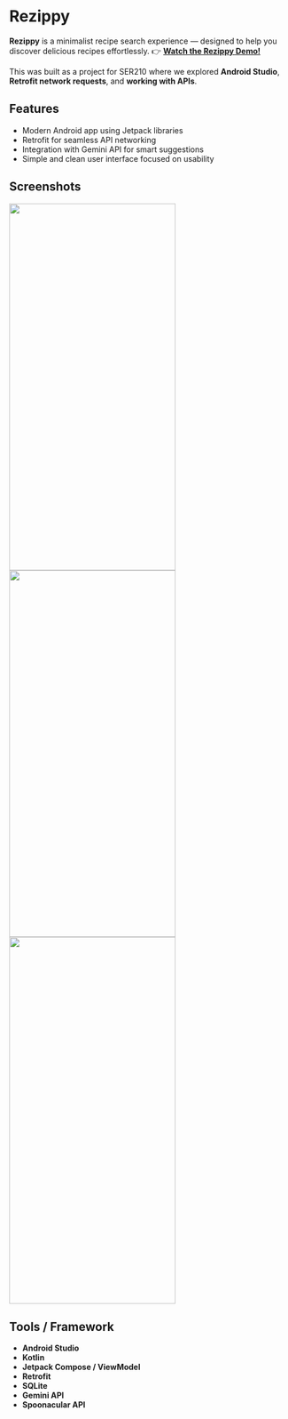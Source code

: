 # Rezippy

**Rezippy** is a minimalist recipe search experience — designed to help you discover delicious recipes effortlessly.
👉 [**Watch the Rezippy Demo!**](https://youtube.com/shorts/81Hr2heJlYE)

This was built as a project for SER210 where we explored **Android Studio**, **Retrofit network requests**, and **working with APIs**.


## Features

- Modern Android app using Jetpack libraries
- Retrofit for seamless API networking
- Integration with Gemini API for smart suggestions
- Simple and clean user interface focused on usability


## Screenshots

<img src="https://github.com/user-attachments/assets/3ab28953-0f4f-47d3-9c8d-09f929934263" width="300" height="660">

<img src="https://github.com/user-attachments/assets/9cbf22c8-4829-4ef0-9d31-e9e53def868e" width="300" height="660">

<img src="https://github.com/user-attachments/assets/39bb20be-f6cc-4258-a168-504e13caa4e4" width="300" height="660">

## Tools / Framework

- **Android Studio**
- **Kotlin**
- **Jetpack Compose / ViewModel**
- **Retrofit**
- **SQLite**
- **Gemini API**
- **Spoonacular API**
